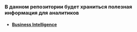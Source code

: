 ### В данном репозитории будет храниться полезная информация для аналитиков

- #### [Business Intelligence](https://github.com/EvgeniyLezh/Help-Info-for-DA/tree/main/Business%20Intelligence)